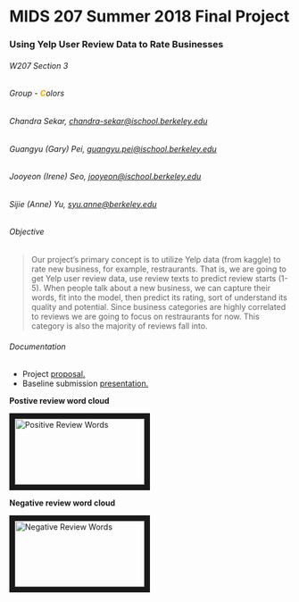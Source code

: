 # MIDS 207 Summer 2018 Final Project

### Using Yelp User Review Data to Rate Businesses

###### W207 Section 3
###### Group - <span style="color:orange"><strong>C</strong></span>olors
###### Chandra Sekar, chandra-sekar@ischool.berkeley.edu
###### Guangyu (Gary) Pei, guangyu.pei@ischool.berkeley.edu
###### Jooyeon (Irene) Seo, jooyeon@ischool.berkeley.edu
###### Sijie (Anne) Yu, syu.anne@berkeley.edu

###### Objective
> Our project’s primary concept is to utilize Yelp data (from kaggle) to rate new business, for example, restraurants. That is, we are going to get Yelp user review data, use review texts to predict review starts (1-5). When people talk about a new business, we can capture their words, fit into the model, then predict its rating, sort of understand its quality and potential. Since business categories are highly correlated to reviews we are going to focus on restraurants for now. This category is also the majority of reviews fall into.

###### Documentation
- Project [proposal.](https://docs.google.com/document/d/1jhWY5XK59e1-4JVyaSsbmSr-3trdri7EP5v4-J37M8s/edit?usp=sharing)
- Baseline submission [presentation.](https://docs.google.com/presentation/d/1JqkW_vOLSedKtO78mG0OJIiCuOe3DSiPACMZkozSo04/edit?usp=sharing)

**Postive review word cloud**

<img src="https://github.com/annesjyu/m207_summer_2018/blob/master/word_cloud_goodwords.png"  alt="Positive Review Words" width="232" height="118" border="10" />

**Negative review word cloud**

<img src="https://github.com/annesjyu/m207_summer_2018/blob/master/word_cloud_badwords.png"  alt="Negative Review Words" width="232" height="118" border="10" />
